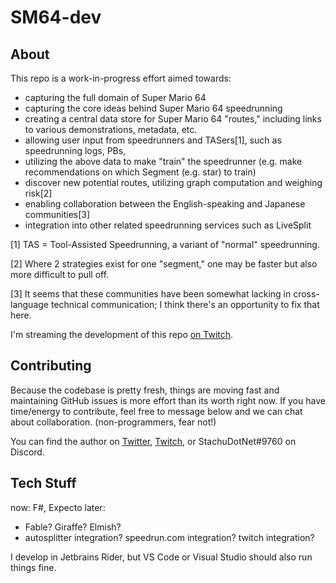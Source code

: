 # SM64-dev

## About

This repo is a work-in-progress effort aimed towards:
- capturing the full domain of Super Mario 64
- capturing the core ideas behind Super Mario 64 speedrunning
- creating a central data store for Super Mario 64 "routes," including links to various demonstrations, metadata, etc.
- allowing user input from speedrunners and TASers[1], such as speedrunning logs, PBs, 
- utilizing the above data to make "train" the speedrunner (e.g. make recommendations on which Segment (e.g. star) to train)
- discover new potential routes, utilizing graph computation and weighing risk[2]
- enabling collaboration between the English-speaking and Japanese communities[3]
- integration into other related speedrunning services such as LiveSplit

[1] TAS = Tool-Assisted Speedrunning, a variant of "normal" speedrunning.

[2] Where 2 strategies exist for one "segment," one may be faster but also more difficult to pull off. 

[3] It seems that these communities have been somewhat lacking in cross-language technical communication; I think there's an opportunity to fix that here.

I'm streaming the development of this repo [on Twitch](https://twitch.tv/stachudotnet).

## Contributing

Because the codebase is pretty fresh, things are moving fast and maintaining GitHub issues is more effort than its worth right now.
If you have time/energy to contribute, feel free to message below and we can chat about collaboration. (non-programmers, fear not!)  

You can find the author
on [Twitter](https://twitter.com/stachudotnet),
[Twitch](https://twitch.tv/stachudotnet),
or StachuDotNet#9760 on Discord.

## Tech Stuff

now: F#, Expecto
later:
- Fable? Giraffe? Elmish?
- autosplitter integration? speedrun.com integration? twitch integration?

I develop in Jetbrains Rider, but VS Code or Visual Studio should also run things fine.